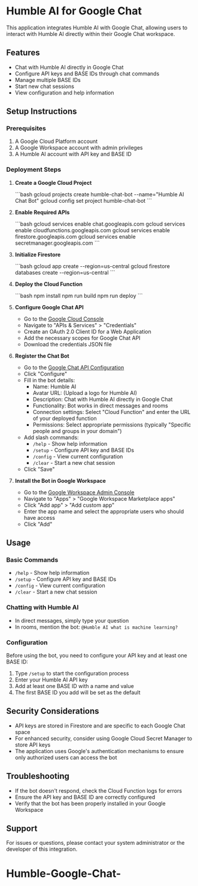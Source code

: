 # Humble AI for Google Chat

This application integrates Humble AI with Google Chat, allowing users to interact with Humble AI directly within their Google Chat workspace.

## Features

- Chat with Humble AI directly in Google Chat
- Configure API keys and BASE IDs through chat commands
- Manage multiple BASE IDs
- Start new chat sessions
- View configuration and help information

## Setup Instructions

### Prerequisites

1. A Google Cloud Platform account
2. A Google Workspace account with admin privileges
3. A Humble AI account with API key and BASE ID

### Deployment Steps

1. **Create a Google Cloud Project**

   \`\`\`bash
   gcloud projects create humble-chat-bot --name="Humble AI Chat Bot"
   gcloud config set project humble-chat-bot
   \`\`\`

2. **Enable Required APIs**

   \`\`\`bash
   gcloud services enable chat.googleapis.com
   gcloud services enable cloudfunctions.googleapis.com
   gcloud services enable firestore.googleapis.com
   gcloud services enable secretmanager.googleapis.com
   \`\`\`

3. **Initialize Firestore**

   \`\`\`bash
   gcloud app create --region=us-central
   gcloud firestore databases create --region=us-central
   \`\`\`

4. **Deploy the Cloud Function**

   \`\`\`bash
   npm install
   npm run build
   npm run deploy
   \`\`\`

5. **Configure Google Chat API**

   - Go to the [Google Cloud Console](https://console.cloud.google.com)
   - Navigate to "APIs & Services" > "Credentials"
   - Create an OAuth 2.0 Client ID for a Web Application
   - Add the necessary scopes for Google Chat API
   - Download the credentials JSON file

6. **Register the Chat Bot**

   - Go to the [Google Chat API Configuration](https://console.cloud.google.com/apis/api/chat.googleapis.com/hangouts-chat)
   - Click "Configure"
   - Fill in the bot details:
     - Name: Humble AI
     - Avatar URL: (Upload a logo for Humble AI)
     - Description: Chat with Humble AI directly in Google Chat
     - Functionality: Bot works in direct messages and rooms
     - Connection settings: Select "Cloud Function" and enter the URL of your deployed function
     - Permissions: Select appropriate permissions (typically "Specific people and groups in your domain")
   - Add slash commands:
     - `/help` - Show help information
     - `/setup` - Configure API key and BASE IDs
     - `/config` - View current configuration
     - `/clear` - Start a new chat session
   - Click "Save"

7. **Install the Bot in Google Workspace**

   - Go to the [Google Workspace Admin Console](https://admin.google.com)
   - Navigate to "Apps" > "Google Workspace Marketplace apps"
   - Click "Add app" > "Add custom app"
   - Enter the app name and select the appropriate users who should have access
   - Click "Add"

## Usage

### Basic Commands

- `/help` - Show help information
- `/setup` - Configure API key and BASE IDs
- `/config` - View current configuration
- `/clear` - Start a new chat session

### Chatting with Humble AI

- In direct messages, simply type your question
- In rooms, mention the bot: `@Humble AI what is machine learning?`

### Configuration

Before using the bot, you need to configure your API key and at least one BASE ID:

1. Type `/setup` to start the configuration process
2. Enter your Humble AI API key
3. Add at least one BASE ID with a name and value
4. The first BASE ID you add will be set as the default

## Security Considerations

- API keys are stored in Firestore and are specific to each Google Chat space
- For enhanced security, consider using Google Cloud Secret Manager to store API keys
- The application uses Google's authentication mechanisms to ensure only authorized users can access the bot

## Troubleshooting

- If the bot doesn't respond, check the Cloud Function logs for errors
- Ensure the API key and BASE ID are correctly configured
- Verify that the bot has been properly installed in your Google Workspace

## Support

For issues or questions, please contact your system administrator or the developer of this integration.
# Humble-Google-Chat-
